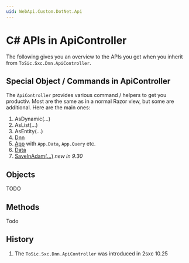 ```yaml
---
uid: WebApi.Custom.DotNet.Api
---
```


# C# APIs in ApiController

The following gives you an overview to the APIs you get when you inherit from `ToSic.Sxc.Dnn.ApiController`.


## Special Object / Commands in ApiController

The `ApiController` provides various command / helpers to get you productiv. Most are the same as in a normal Razor view, but some are additional. Here are the main ones:

1. AsDynamic(...)
1. AsList(...)
1. AsEntity(...)
1. [Dnn](xref:NetCode.DynamicCode.Dnn)
1. [App](xref:NetCode.DynamicCode.App) with `App.Data`, `App.Query` etc.
1. [Data](xref:NetCode.DynamicCode.Data)
1. [SaveInAdam(...)](xref:WebApi.Custom.DotNet.SaveInAdam) _new in 9.30_



## Objects

TODO


## Methods

Todo



## History

1. The `ToSic.Sxc.Dnn.ApiController` was introduced in 2sxc 10.25
